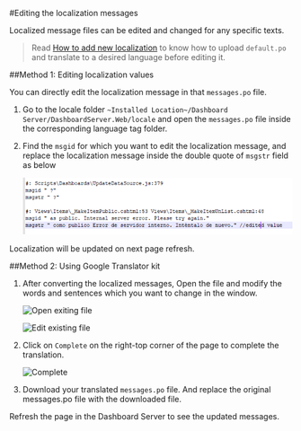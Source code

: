 #Editing the localization messages

Localized message files can be edited and changed for any specific texts.

> Read [How to add new localization](How-to-add-new-localizations.md) to know how to upload `default.po` and translate to a desired language before editing it.

##Method 1: Editing localization values

You can directly edit the localization message in that `messages.po` file. 

1. Go to the locale folder  `~Installed Location~/Dashboard Server/DashboardServer.Web/locale` and open the `messages.po` file inside the corresponding language tag folder.

2. Find the `msgid` for which you want to edit the localization message, and replace the localization message inside the double quote of `msgstr` field as below

    ![Edit msgstr value](images/edit-msgstr-values.png)

Localization will be updated on next page refresh.

##Method 2: Using Google Translator kit

1. After converting the localized messages, Open the file and modify the words and sentences which you want to change in the window.

    ![Open exiting file](images/edit-localization-1.png)
    
    ![Edit existing file](images/edit-localization-1.png)

2. Click on `Complete` on the right-top corner of the page to complete the translation.

    ![Complete](images/edit-localization-3.png)
 
3. Download your translated `messages.po` file. And replace the original messages.po file with the downloaded file.

Refresh the page in the Dashboard Server to see the updated messages.
